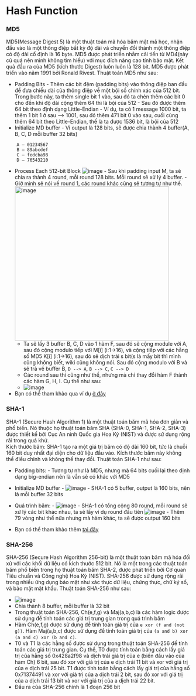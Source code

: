# Hash Function

### MD5
MD5(Message Digest 5) là một thuật toán mã hóa băm mật mã học, nhận đầu vào là một thông điệp bất kỳ độ dài và chuyển đổi thành một thông điệp có độ dài cố định là 16 byte. MD5 được phát triển nhằm cải tiến từ MD4(này cũ quá nên mình không tìm hiểu) với mục đích nâng cao tính bảo mật. Kết quả đầu ra của MD5 (kích thước Digest) luôn luôn là 128 bit. MD5 được phát triển vào năm 1991 bởi Ronald Rivest.
Thuật toán MD5 như sau:
-    Padding Bits
    -    Thêm các bit đệm (padding bits) vào thông điệp ban đầu để đưa chiều dài của thông điệp về một bội số chính xác của 512 bit. Trong bước này, ta thêm single bit 1 vào, sau đó ta chèn thêm các bit 0 cho đến khi độ dài cộng thêm 64 thì là bội của 512
    -    Sau đó được thêm 64 bit theo định dạng Little-Endian
    -    Ví dụ, ta có 1 message 1000 bit, ta thêm 1 bit 1 ở sau --> 1001, sau đó thêm 471 bit 0 vào sau, cuối cùng thêm 64 bit theo Little-Endian, thế là ta được 1536 bit, là bội của 512
-    Initialize MD buffer
    -    Vì output là 128 bits, sẽ được chia thành 4 buffer(A, B, C, D mỗi buffer 32 bits)
```
    A – 01234567
    B – 89abcdef
    C – fedcba98
    D – 76543210
```
-    Process Each 512-bit Block
![image](https://github.com/trananhnhatviet/Hash_funtion/assets/92376163/41388474-88ba-4a43-85df-80aa6936be13)
    -    Sau khi padding input M, ta sẽ chia ra thành 4 round, mỗi round 128 bits. Mỗi round sẽ xử lý 4 buffer.
    -    Giờ mình sẽ nói về round 1, các round khác cũng sẽ tương tự như thế.
    <img width="421" alt="image" src="https://github.com/trananhnhatviet/Hash_funtion/assets/92376163/84af79df-024d-4640-ba7d-1ba54a8724f1">
        -    Ta sẽ lấy 3 buffer B, C, D vào 1 hàm F, sau đó sẽ cộng module với A, sau đó cộng modulo tiếp với M[i] (i:1->16), và cộng tiếp với các hằng số MD5 K[i] (i:1->16), sau đó sẽ dịch trái s bit(s là mấy bit thì mình cũng không biết, wiki cũng không nói. Sau đó cộng modulo với B và sẽ trả về buffer B, ``D --> A``, ``B --> C``, ``C --> D``
        -    Các round sau thì cũng như thế, nhưng mà chỉ thay đổi hàm F thành các hàm G, H, I. Cụ thể như sau:
        -    ![image](https://github.com/trananhnhatviet/Hash_funtion/assets/92376163/2b659989-b87c-4857-bc1a-4964ba9ee16f)
-    Bạn có thể tham khảo qua ví dụ [ở đây](https://www.comparitech.com/blog/information-security/md5-algorithm-with-examples/)

### SHA-1
SHA-1 (Secure Hash Algorithm 1) là một thuật toán băm mã hóa đơn giản và phổ biến. Nó thuộc họ thuật toán băm SHA (SHA-0, SHA-1, SHA-2, SHA-3) được thiết kế bởi Cục An ninh Quốc gia Hoa Kỳ (NIST) và được sử dụng rộng rãi trong quá khứ.    
Kích thước băm: SHA-1 tạo ra một giá trị băm có độ dài 160 bit, tức là chuỗi 160 bit duy nhất đại diện cho dữ liệu đầu vào. Kích thước băm này không thể điều chỉnh và không thể thay đổi.
Thuật toán SHA-1 như sau:
-    Padding bits:
    -    Tương tự như là MD5, nhưng mà 64 bits cuối lại theo định dạng big-endian nên là vẫn sẽ có khác với MD5
-    Initialize MD buffer
    -    ![image](https://github.com/trananhnhatviet/Hash_funtion/assets/92376163/5e647600-668f-49ed-b288-f89d88fc1f12)
    -    SHA-1 có 5 buffer, output là 160 bits, nên là mỗi buffer 32 bits

-    Quá trình băm:
    -    ![image](https://github.com/trananhnhatviet/Hash_funtion/assets/92376163/179c9b2f-d316-4554-9df0-f59b7b170ac7)
    -    SHA-1 có tổng cộng 80 round, mỗi round sẽ xử lý các bit khác nhau, ta sẽ lấy ví dụ round đầu tiên
    ![image](https://github.com/trananhnhatviet/Hash_funtion/assets/92376163/5b39c5ec-67fd-43fe-bdab-29b0edc1e8d9)
    -    Thêm 79 vòng như thế nữa nhưng mà hàm khác, ta sẽ được output 160 bits
-    Bạn có thể tham khảo thêm [tại đây](https://www.slideshare.net/shivaramdam/sha-1-algorithm)


### SHA-256
SHA-256 (Secure Hash Algorithm 256-bit) là một thuật toán băm mã hóa đối xử với các khối dữ liệu có kích thước 512 bit. Nó là một trong các thuật toán băm phổ biến trong họ thuật toán băm SHA-2, được phát triển bởi Cơ quan Tiêu chuẩn và Công nghệ Hoa Kỳ (NIST).
SHA-256 được sử dụng rộng rãi trong nhiều ứng dụng bảo mật như xác thực dữ liệu, chứng thực, chữ ký số, và bảo mật mật khẩu.
Thuật toán SHA-256 như sau:
-    ![image](https://github.com/trananhnhatviet/Hash_funtion/assets/92376163/f7e76928-39f6-4537-a013-a102e048e0e7)
-    Chia thành 8 buffer, mỗi buffer là 32 bit
-    Trong thuật toán SHA-256, Ch(e,f,g) và Maj(a,b,c) là các hàm logic được sử dụng để tính toán các giá trị trung gian trong quá trình băm
-    Hàm Ch(e,f,g) được sử dụng để tính toán giá trị của ``e xor (f and (not g))``. Hàm Maj(a,b,c) được sử dụng để tính toán giá trị của ``(a and b) xor (a and c) xor (b and c)``.
-    T0 và T1 là các hằng số được sử dụng trong thuật toán SHA-256 để tính toán các giá trị trung gian. Cụ thể, T0 được tính toán bằng cách lấy giá trị của hằng số 0x428a2f98 và dịch trái giá trị của e (biến đầu vào của hàm Ch) 6 bit, sau đó xor với giá trị của e dịch trái 11 bit và xor với giá trị của e dịch trái 25 bit. T1 được tính toán bằng cách lấy giá trị của hằng số 0x71374491 và xor với giá trị của a dịch trái 2 bit, sau đó xor với giá trị của a dịch trái 13 bit và xor với giá trị của a dịch trái 22 bit.
-    Đầu ra của SHA-256 chính là 1 đoạn 256 bit
